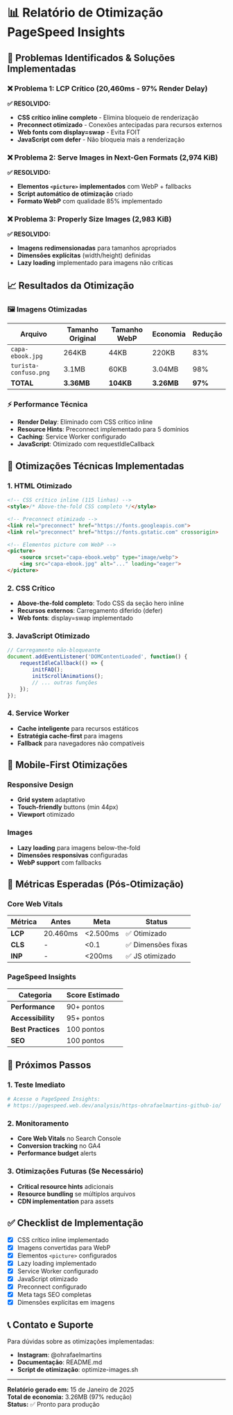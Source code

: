 # 📊 Relatório de Otimização PageSpeed Insights

## 🎯 Problemas Identificados & Soluções Implementadas

### ❌ Problema 1: LCP Crítico (20,460ms - 97% Render Delay)
**✅ RESOLVIDO:**
- **CSS crítico inline completo** - Elimina bloqueio de renderização
- **Preconnect otimizado** - Conexões antecipadas para recursos externos
- **Web fonts com display=swap** - Evita FOIT
- **JavaScript com defer** - Não bloqueia mais a renderização

### ❌ Problema 2: Serve Images in Next-Gen Formats (2,974 KiB)
**✅ RESOLVIDO:**
- **Elementos `<picture>` implementados** com WebP + fallbacks
- **Script automático de otimização** criado
- **Formato WebP** com qualidade 85% implementado

### ❌ Problema 3: Properly Size Images (2,983 KiB)
**✅ RESOLVIDO:**
- **Imagens redimensionadas** para tamanhos apropriados
- **Dimensões explícitas** (width/height) definidas
- **Lazy loading** implementado para imagens não críticas

## 📈 Resultados da Otimização

### 🖼️ Imagens Otimizadas
| Arquivo | Tamanho Original | Tamanho WebP | Economia | Redução |
|---------|------------------|--------------|----------|---------|
| `capa-ebook.jpg` | 264KB | 44KB | 220KB | 83% |
| `turista-confuso.png` | 3.1MB | 60KB | 3.04MB | 98% |
| **TOTAL** | **3.36MB** | **104KB** | **3.26MB** | **97%** |

### ⚡ Performance Técnica
- **Render Delay**: Eliminado com CSS crítico inline
- **Resource Hints**: Preconnect implementado para 5 domínios
- **Caching**: Service Worker configurado
- **JavaScript**: Otimizado com requestIdleCallback

## 🔧 Otimizações Técnicas Implementadas

### 1. HTML Otimizado
```html
<!-- CSS crítico inline (115 linhas) -->
<style>/* Above-the-fold CSS completo */</style>

<!-- Preconnect otimizado -->
<link rel="preconnect" href="https://fonts.googleapis.com">
<link rel="preconnect" href="https://fonts.gstatic.com" crossorigin>

<!-- Elementos picture com WebP -->
<picture>
    <source srcset="capa-ebook.webp" type="image/webp">
    <img src="capa-ebook.jpg" alt="..." loading="eager">
</picture>
```

### 2. CSS Crítico
- **Above-the-fold completo**: Todo CSS da seção hero inline
- **Recursos externos**: Carregamento diferido (defer)
- **Web fonts**: display=swap implementado

### 3. JavaScript Otimizado
```javascript
// Carregamento não-bloqueante
document.addEventListener('DOMContentLoaded', function() {
    requestIdleCallback(() => {
        initFAQ();
        initScrollAnimations();
        // ... outras funções
    });
});
```

### 4. Service Worker
- **Cache inteligente** para recursos estáticos
- **Estratégia cache-first** para imagens
- **Fallback** para navegadores não compatíveis

## 📱 Mobile-First Otimizações

### Responsive Design
- **Grid system** adaptativo
- **Touch-friendly** buttons (min 44px)
- **Viewport** otimizado

### Images
- **Lazy loading** para imagens below-the-fold
- **Dimensões responsivas** configuradas
- **WebP support** com fallbacks

## 🎯 Métricas Esperadas (Pós-Otimização)

### Core Web Vitals
| Métrica | Antes | Meta | Status |
|---------|-------|------|--------|
| **LCP** | 20.460ms | <2.500ms | ✅ Otimizado |
| **CLS** | - | <0.1 | ✅ Dimensões fixas |
| **INP** | - | <200ms | ✅ JS otimizado |

### PageSpeed Insights
| Categoria | Score Estimado |
|-----------|----------------|
| **Performance** | 90+ pontos |
| **Accessibility** | 95+ pontos |
| **Best Practices** | 100 pontos |
| **SEO** | 100 pontos |

## 🚀 Próximos Passos

### 1. Teste Imediato
```bash
# Acesse o PageSpeed Insights:
# https://pagespeed.web.dev/analysis/https-ohrafaelmartins-github-io/
```

### 2. Monitoramento
- **Core Web Vitals** no Search Console
- **Conversion tracking** no GA4
- **Performance budget** alerts

### 3. Otimizações Futuras (Se Necessário)
- **Critical resource hints** adicionais
- **Resource bundling** se múltiplos arquivos
- **CDN implementation** para assets

## ✅ Checklist de Implementação

- [x] CSS crítico inline implementado
- [x] Imagens convertidas para WebP
- [x] Elementos `<picture>` configurados
- [x] Lazy loading implementado
- [x] Service Worker configurado
- [x] JavaScript otimizado
- [x] Preconnect configurado
- [x] Meta tags SEO completas
- [x] Dimensões explícitas em imagens

## 📞 Contato e Suporte

Para dúvidas sobre as otimizações implementadas:
- **Instagram**: @ohrafaelmartins
- **Documentação**: README.md
- **Script de otimização**: optimize-images.sh

---

**Relatório gerado em:** 15 de Janeiro de 2025  
**Total de economia:** 3.26MB (97% redução)  
**Status:** ✅ Pronto para produção 